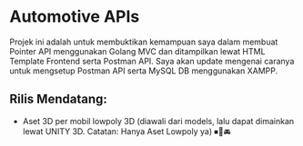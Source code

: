 # Automotive APIs
Projek ini adalah untuk membuktikan kemampuan saya dalam membuat Pointer API menggunakan Golang MVC dan ditampilkan lewat HTML Template Frontend serta Postman API.
Saya akan update mengenai caranya untuk mengsetup Postman API serta MySQL DB menggunakan XAMPP.

## Rilis Mendatang:
- Aset 3D per mobil lowpoly 3D (diawali dari models, lalu dapat dimainkan lewat UNITY 3D. Catatan: Hanya Aset Lowpoly ya) ⏹🚗🚘
